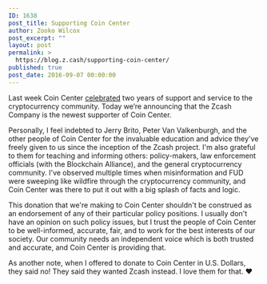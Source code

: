 ```yaml
---
ID: 1638
post_title: Supporting Coin Center
author: Zooko Wilcox
post_excerpt: ""
layout: post
permalink: >
  https://blog.z.cash/supporting-coin-center/
published: true
post_date: 2016-09-07 00:00:00
---
```

<p>Last week Coin Center <a class="reference external" href="http://coincenter.org/entry/celebrating-two-years-of-fighting-for-sane-bitcoin-policy">celebrated</a> two years of support and service to the cryptocurrency community. Today we’re announcing that the Zcash Company is the newest supporter of Coin Center.</p>
<p>Personally, I feel indebted to Jerry Brito, Peter Van Valkenburgh, and the other people of Coin Center for the invaluable education and advice they've freely given to us since the inception of the Zcash project. I'm also grateful to them for teaching and informing others: policy-makers, law enforcement officials (with the Blockchain Alliance), and the general cryptocurrency community. I've observed multiple times when misinformation and FUD were sweeping like wildfire through the cryptocurrency community, and Coin Center was there to put it out with a big splash of facts and logic.</p>
<p>This donation that we're making to Coin Center shouldn't be construed as an endorsement of any of their particular policy positions. I usually don't have an opinion on such policy issues, but I trust the people of Coin Center to be well-informed, accurate, fair, and to work for the best interests of our society. Our community needs an independent voice which is both trusted and accurate, and Coin Center is providing that.</p>
<p>As another note, when I offered to donate to Coin Center in U.S. Dollars, they said no! They said they wanted Zcash instead. I love them for that. ❤</p>